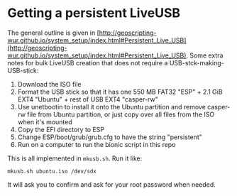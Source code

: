 # Getting a persistent LiveUSB

The general outline is given in [http://geoscripting-wur.github.io/system_setup/index.html#Persistent_Live_USB](http://geoscripting-wur.github.io/system_setup/index.html#Persistent_Live_USB). Some extra notes for bulk LiveUSB creation that does not require a USB-stck-making-USB-stick:

1. Download the ISO file
1. Format the USB stick so that it has one 550 MB FAT32 "ESP" + 2.1 GiB EXT4 "Ubuntu" + rest of USB EXT4 "casper-rw"
1. Use unetbootin to install it onto the Ubuntu partition and remove casper-rw file from Ubuntu partition, or just copy over all files from the ISO when it's mounted
1. Copy the EFI directory to ESP
1. Change ESP/boot/grub/grub.cfg to have the string "persistent"
1. Run on a computer to run the bionic script in this repo

This is all implemented in `mkusb.sh`. Run it like:
```
mkusb.sh ubuntu.iso /dev/sdx
```
It will ask you to confirm and ask for your root password when needed.
